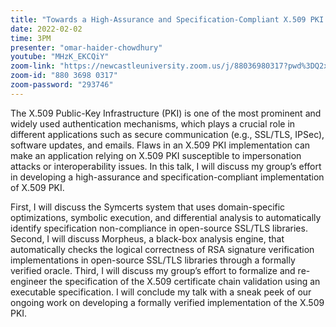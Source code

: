 ```yaml
---
title: "Towards a High-Assurance and Specification-Compliant X.509 PKI Implementation"
date: 2022-02-02
time: 3PM
presenter: "omar-haider-chowdhury"
youtube: "MHzK_EKCQiY"
zoom-link: "https://newcastleuniversity.zoom.us/j/88036980317?pwd%3DQ2xkbkxhLzFYOTRVZGNSR2NucHJmQT09"
zoom-id: "880 3698 0317"
zoom-password: "293746"
---
```


The X.509 Public-Key Infrastructure (PKI) is one of the most prominent and widely used authentication mechanisms, which plays a crucial role in different applications such as secure communication (e.g., SSL/TLS, IPSec), software updates, and emails. Flaws in an X.509 PKI implementation can make an application relying on X.509 PKI susceptible to impersonation attacks or interoperability issues. In this talk, I will discuss my group’s effort in developing a high-assurance and specification-compliant implementation of X.509 PKI.

First, I will discuss the Symcerts system that uses domain-specific optimizations, symbolic execution, and differential analysis to automatically identify specification non-compliance in open-source SSL/TLS libraries. Second, I will discuss Morpheus, a black-box analysis engine, that automatically checks the logical correctness of RSA signature verification implementations in open-source SSL/TLS libraries through a formally verified oracle. Third, I will discuss my group’s effort to formalize and re-engineer the specification of the X.509 certificate chain validation using an executable specification. I will conclude my talk with a sneak peek of our ongoing work on developing a formally verified implementation of the X.509 PKI.

